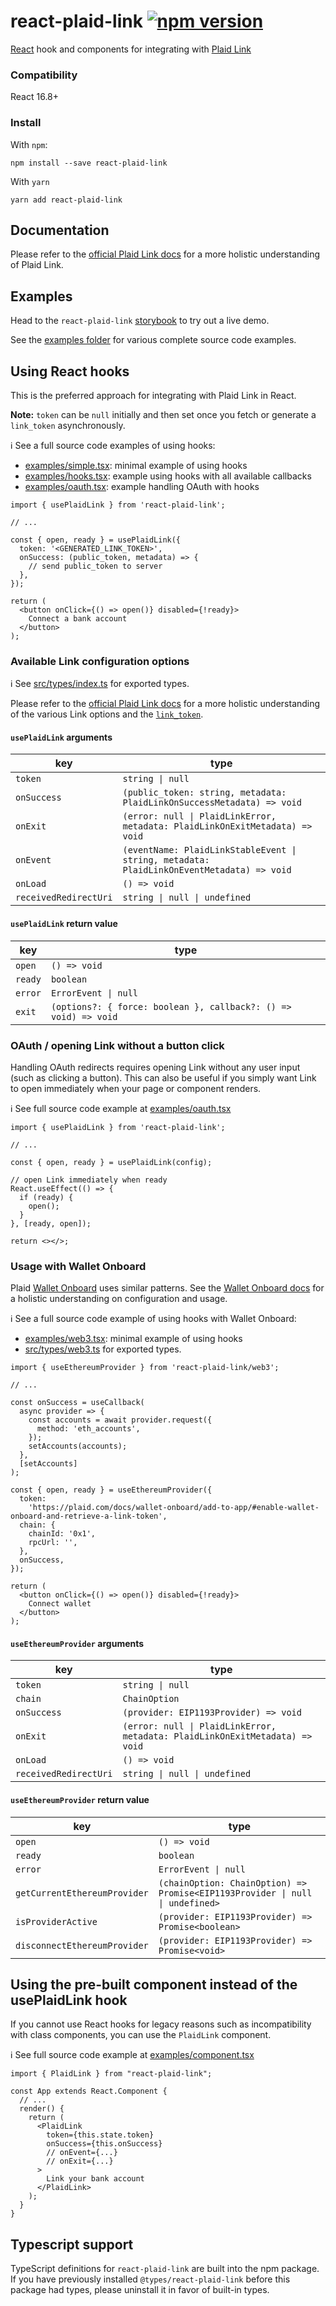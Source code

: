 # react-plaid-link [![npm version](https://badge.fury.io/js/react-plaid-link.svg)](http://badge.fury.io/js/react-plaid-link)

[React](https://facebook.github.io/react/) hook and components for integrating
with [Plaid Link](https://plaid.com/docs/link/)

### Compatibility

React 16.8+

### Install

With `npm`:

```
npm install --save react-plaid-link
```

With `yarn`

```
yarn add react-plaid-link
```

## Documentation

Please refer to the [official Plaid Link docs](https://plaid.com/docs/link/)
for a more holistic understanding of Plaid Link.

## Examples

Head to the `react-plaid-link`
[storybook](https://plaid.github.io/react-plaid-link) to try out a live demo.

See the [examples folder](examples) for various complete source code examples.

## Using React hooks

This is the preferred approach for integrating with Plaid Link in React.

**Note:** `token` can be `null` initially and then set once you fetch or generate
a `link_token` asynchronously.

ℹ️ See a full source code examples of using hooks:

- [examples/simple.tsx](examples/simple.tsx): minimal example of using hooks
- [examples/hooks.tsx](examples/hooks.tsx): example using hooks with all
  available callbacks
- [examples/oauth.tsx](examples/oauth.tsx): example handling OAuth with hooks

```tsx
import { usePlaidLink } from 'react-plaid-link';

// ...

const { open, ready } = usePlaidLink({
  token: '<GENERATED_LINK_TOKEN>',
  onSuccess: (public_token, metadata) => {
    // send public_token to server
  },
});

return (
  <button onClick={() => open()} disabled={!ready}>
    Connect a bank account
  </button>
);
```

### Available Link configuration options

ℹ️ See [src/types/index.ts][types] for exported types.

Please refer to the [official Plaid Link
docs](https://plaid.com/docs/link/web/) for a more holistic understanding of
the various Link options and the
[`link_token`](https://plaid.com/docs/api/tokens/#linktokencreate).

#### `usePlaidLink` arguments

| key                   | type                                                                                      |
| --------------------- | ----------------------------------------------------------------------------------------- |
| `token`               | `string \| null`                                                                          |
| `onSuccess`           | `(public_token: string, metadata: PlaidLinkOnSuccessMetadata) => void`                    |
| `onExit`              | `(error: null \| PlaidLinkError, metadata: PlaidLinkOnExitMetadata) => void`              |
| `onEvent`             | `(eventName: PlaidLinkStableEvent \| string, metadata: PlaidLinkOnEventMetadata) => void` |
| `onLoad`              | `() => void`                                                                              |
| `receivedRedirectUri` | `string \| null \| undefined`                                                             |

#### `usePlaidLink` return value

| key     | type                                                            |
| ------- | --------------------------------------------------------------- |
| `open`  | `() => void`                                                    |
| `ready` | `boolean`                                                       |
| `error` | `ErrorEvent \| null`                                            |
| `exit`  | `(options?: { force: boolean }, callback?: () => void) => void` |

### OAuth / opening Link without a button click

Handling OAuth redirects requires opening Link without any user input (such as
clicking a button). This can also be useful if you simply want Link to open
immediately when your page or component renders.

ℹ️ See full source code example at [examples/oauth.tsx](examples/oauth.tsx)

```tsx
import { usePlaidLink } from 'react-plaid-link';

// ...

const { open, ready } = usePlaidLink(config);

// open Link immediately when ready
React.useEffect(() => {
  if (ready) {
    open();
  }
}, [ready, open]);

return <></>;
```

### Usage with Wallet Onboard

Plaid [Wallet Onboard](https://plaid.com/wallet-onboard/) uses similar patterns. See the [Wallet Onboard docs](https://plaid.com/docs/wallet-onboard/) for a holistic understanding on configuration and usage.

ℹ️ See a full source code example of using hooks with Wallet Onboard:

- [examples/web3.tsx](examples/web3.tsx): minimal example of using hooks
- [src/types/web3.ts][types] for exported types.

```tsx
import { useEthereumProvider } from 'react-plaid-link/web3';

// ...

const onSuccess = useCallback(
  async provider => {
    const accounts = await provider.request({
      method: 'eth_accounts',
    });
    setAccounts(accounts);
  },
  [setAccounts]
);

const { open, ready } = useEthereumProvider({
  token:
    'https://plaid.com/docs/wallet-onboard/add-to-app/#enable-wallet-onboard-and-retrieve-a-link-token',
  chain: {
    chainId: '0x1',
    rpcUrl: '',
  },
  onSuccess,
});

return (
  <button onClick={() => open()} disabled={!ready}>
    Connect wallet
  </button>
);
```

#### `useEthereumProvider` arguments

| key                   | type                                                                         |
| --------------------- | ---------------------------------------------------------------------------- |
| `token`               | `string \| null`                                                             |
| `chain`               | `ChainOption`                                                                |
| `onSuccess`           | `(provider: EIP1193Provider) => void`                                        |
| `onExit`              | `(error: null \| PlaidLinkError, metadata: PlaidLinkOnExitMetadata) => void` |
| `onLoad`              | `() => void`                                                                 |
| `receivedRedirectUri` | `string \| null \| undefined`                                                |

#### `useEthereumProvider` return value

| key                          | type                                                                          |
| ---------------------------- | ----------------------------------------------------------------------------- |
| `open`                       | `() => void`                                                                  |
| `ready`                      | `boolean`                                                                     |
| `error`                      | `ErrorEvent \| null`                                                          |
| `getCurrentEthereumProvider` | `(chainOption: ChainOption) => Promise<EIP1193Provider \| null \| undefined>` |
| `isProviderActive`           | `(provider: EIP1193Provider) => Promise<boolean>`                             |
| `disconnectEthereumProvider` | `(provider: EIP1193Provider) => Promise<void>`                                |

## Using the pre-built component instead of the usePlaidLink hook

If you cannot use React hooks for legacy reasons such as incompatibility with
class components, you can use the `PlaidLink` component.

ℹ️ See full source code example at [examples/component.tsx](examples/component.tsx)

```tsx
import { PlaidLink } from "react-plaid-link";

const App extends React.Component {
  // ...
  render() {
    return (
      <PlaidLink
        token={this.state.token}
        onSuccess={this.onSuccess}
        // onEvent={...}
        // onExit={...}
      >
        Link your bank account
      </PlaidLink>
    );
  }
}
```

## Typescript support

TypeScript definitions for `react-plaid-link` are built into the npm package.
If you have previously installed `@types/react-plaid-link` before this package
had types, please uninstall it in favor of built-in types.

[types]: https://github.com/plaid/react-plaid-link/blob/master/src/types/index.ts
